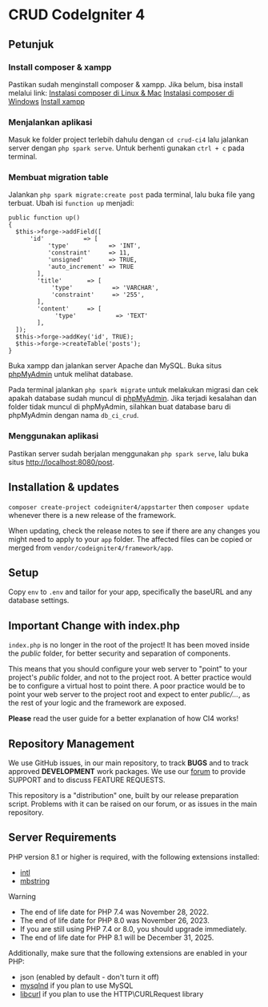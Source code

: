# CRUD CodeIgniter 4

## Petunjuk

### Install composer & xampp

Pastikan sudah menginstall composer & xampp. Jika belum, bisa install melalui link:
[Instalasi composer di Linux & Mac](https://getcomposer.org/doc/00-intro.md#installation-linux-unix-macos)
[Instalasi composer di Windows](https://getcomposer.org/doc/00-intro.md#installation-windows)
[Install xampp](https://www.apachefriends.org/download.html)

### Menjalankan aplikasi

Masuk ke folder project terlebih dahulu dengan `cd crud-ci4` lalu jalankan server dengan `php spark serve`. Untuk berhenti gunakan `ctrl + c` pada terminal.

### Membuat migration table

Jalankan `php spark migrate:create post` pada terminal, lalu buka file yang terbuat. Ubah isi `function up` menjadi:
```
public function up()
{
  $this->forge->addField([
      'id'           => [
           'type'           => 'INT',
           'constraint'     => 11,
           'unsigned'       => TRUE,
           'auto_increment' => TRUE
        ],
        'title'       => [
            'type'           => 'VARCHAR',
            'constraint'     => '255',
        ],
        'content'     => [
             'type'           => 'TEXT'
        ],
  ]);
  $this->forge->addKey('id', TRUE);
  $this->forge->createTable('posts');
}
```

Buka xampp dan jalankan server Apache dan MySQL. Buka situs [phpMyAdmin](http://localhost/phpmyadmin/index.php?route=/server/databases) untuk melihat database.

Pada terminal jalankan `php spark migrate` untuk melakukan migrasi dan cek apakah database sudah muncul di [phpMyAdmin](http://localhost/phpmyadmin/index.php?route=/server/databases). Jika terjadi kesalahan dan folder tidak muncul di phpMyAdmin, silahkan buat database baru di phpMyAdmin dengan nama `db_ci_crud`.

### Menggunakan aplikasi

Pastikan server sudah berjalan menggunakan `php spark serve`, lalu buka situs [http://localhost:8080/post](http://localhost:8080/post).

## Installation & updates

`composer create-project codeigniter4/appstarter` then `composer update` whenever
there is a new release of the framework.

When updating, check the release notes to see if there are any changes you might need to apply
to your `app` folder. The affected files can be copied or merged from
`vendor/codeigniter4/framework/app`.

## Setup

Copy `env` to `.env` and tailor for your app, specifically the baseURL
and any database settings.

## Important Change with index.php

`index.php` is no longer in the root of the project! It has been moved inside the *public* folder,
for better security and separation of components.

This means that you should configure your web server to "point" to your project's *public* folder, and
not to the project root. A better practice would be to configure a virtual host to point there. A poor practice would be to point your web server to the project root and expect to enter *public/...*, as the rest of your logic and the
framework are exposed.

**Please** read the user guide for a better explanation of how CI4 works!

## Repository Management

We use GitHub issues, in our main repository, to track **BUGS** and to track approved **DEVELOPMENT** work packages.
We use our [forum](http://forum.codeigniter.com) to provide SUPPORT and to discuss
FEATURE REQUESTS.

This repository is a "distribution" one, built by our release preparation script.
Problems with it can be raised on our forum, or as issues in the main repository.

## Server Requirements

PHP version 8.1 or higher is required, with the following extensions installed:

- [intl](http://php.net/manual/en/intl.requirements.php)
- [mbstring](http://php.net/manual/en/mbstring.installation.php)

> [!WARNING]
> - The end of life date for PHP 7.4 was November 28, 2022.
> - The end of life date for PHP 8.0 was November 26, 2023.
> - If you are still using PHP 7.4 or 8.0, you should upgrade immediately.
> - The end of life date for PHP 8.1 will be December 31, 2025.

Additionally, make sure that the following extensions are enabled in your PHP:

- json (enabled by default - don't turn it off)
- [mysqlnd](http://php.net/manual/en/mysqlnd.install.php) if you plan to use MySQL
- [libcurl](http://php.net/manual/en/curl.requirements.php) if you plan to use the HTTP\CURLRequest library
